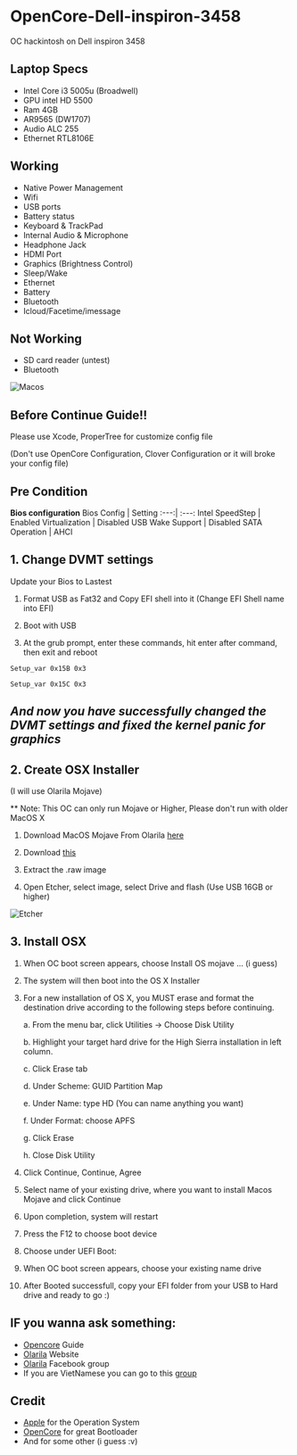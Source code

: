 # OpenCore-Dell-inspiron-3458
OC hackintosh on Dell inspiron 3458
## Laptop Specs
- Intel Core i3 5005u (Broadwell)
- GPU intel HD 5500
- Ram 4GB
- AR9565 (DW1707)
- Audio ALC 255
- Ethernet RTL8106E
## Working
- Native Power Management
- Wifi
- USB ports
- Battery status
- Keyboard & TrackPad
- Internal Audio & Microphone
- Headphone Jack
- HDMI Port
- Graphics (Brightness Control)
- Sleep/Wake
- Ethernet
- Battery
- Bluetooth
- Icloud/Facetime/imessage
## Not Working
- SD card reader (untest)
- Bluetooth

![Macos](https://user-images.githubusercontent.com/54585187/80120095-ba094a80-85b4-11ea-9067-ca3c2fb19008.png)

## Before Continue Guide!!

Please use Xcode, ProperTree for customize config file

(Don't use OpenCore Configuration, Clover Configuration or it will broke your config file)

## Pre Condition

**Bios configuration**
Bios Config | Setting 
:---:| :---:
Intel SpeedStep | Enabled
Virtualization    | Disabled
USB Wake Support | Disabled
SATA Operation | AHCI

## 1. Change DVMT settings

Update your Bios to Lastest

1. Format USB as Fat32 and Copy EFI shell into it (Change EFI Shell name into EFI)

2. Boot with USB

3. At the grub prompt, enter these commands, hit enter after command, then exit and reboot

  `Setup_var 0x15B 0x3`
  
  `Setup_var 0x15C 0x3`
  
  ## *And now you have successfully changed the DVMT settings and fixed the kernel panic for graphics*
  
  ## 2. Create OSX Installer
  (I will use Olarila Mojave)
  
  ** Note: This OC can only run Mojave or Higher, Please don't run with older MacOS X
  
  1. Download MacOS Mojave From Olarila [here](https://drive.google.com/file/d/11XOoe-3Dcgqy97SJ3DGPSTx9Nz3LJIff/view "Here")
  
  2. Download [this](https://www.balena.io/etcher/ "this")
 
 3. Extract the .raw image
 
 4. Open Etcher, select image, select Drive and flash (Use USB 16GB or higher)
 
 ![Etcher](https://user-images.githubusercontent.com/54585187/78206356-cc69fa00-74c8-11ea-87d4-f380bd9d2b66.gif)

## 3. Install OSX

1. When OC boot screen appears, choose Install OS mojave ... (i guess)

2. The system will then boot into the OS X Installer

3. For a new installation of OS X, you MUST erase and format the destination drive according to the following steps before continuing.

   a. From the menu bar, click Utilities -> Choose Disk Utility
   
   b. Highlight your target hard drive for the High Sierra installation in left column.
   
   c. Click Erase tab
   
   d. Under Scheme: GUID Partition Map
   
   e. Under Name: type HD (You can name anything you want)
   
   f. Under Format: choose APFS
   
   g. Click Erase
   
   h. Close Disk Utility
   
4. Click Continue, Continue, Agree

5. Select name of your existing drive, where you want to install Macos Mojave and click Continue

6. Upon completion, system will restart

7. Press the F12 to choose boot device

8. Choose under UEFI Boot:

9. When OC boot screen appears, choose your existing name drive

10. After Booted successfull, copy your EFI folder from your USB to Hard drive and ready to go :)

## IF you wanna ask something: 
- [Opencore](https://dortania.github.io/OpenCore-Desktop-Guide/ "OpenCore") Guide
- [Olarila](https://www.olarila.com "Olarila") Website
- [Olarila](https://www.facebook.com/groups/122585311156411 "Olarila") Facebook group
- If you are VietNamese you can go to this [group](https://www.facebook.com/groups/224780132268974/?ref=share "group")

## Credit
- [Apple](https://www.apple.com "Apple") for the Operation System
- [OpenCore](https://dortania.github.io/OpenCore-Desktop-Guide/misc/credit.html "OpenCore") for great Bootloader
- And for some other (i guess :v)
